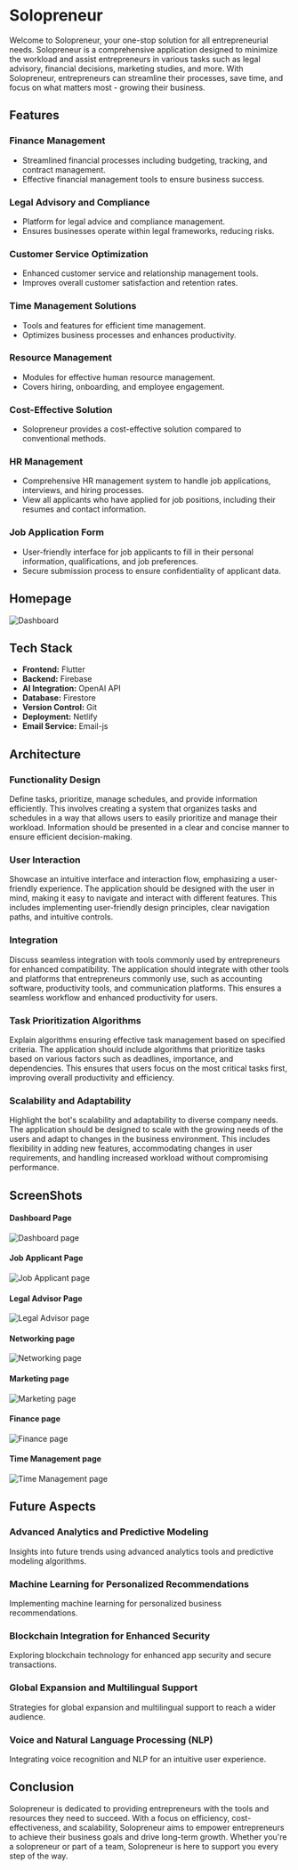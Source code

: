# Solopreneur

Welcome to Solopreneur, your one-stop solution for all entrepreneurial needs. Solopreneur is a comprehensive application designed to minimize the workload and assist entrepreneurs in various tasks such as legal advisory, financial decisions, marketing studies, and more. With Solopreneur, entrepreneurs can streamline their processes, save time, and focus on what matters most - growing their business. 

## Features

### Finance Management
- Streamlined financial processes including budgeting, tracking, and contract management.
- Effective financial management tools to ensure business success.

### Legal Advisory and Compliance
- Platform for legal advice and compliance management.
- Ensures businesses operate within legal frameworks, reducing risks.

### Customer Service Optimization
- Enhanced customer service and relationship management tools.
- Improves overall customer satisfaction and retention rates.

### Time Management Solutions
- Tools and features for efficient time management.
- Optimizes business processes and enhances productivity.

### Resource Management
- Modules for effective human resource management.
- Covers hiring, onboarding, and employee engagement.

### Cost-Effective Solution
- Solopreneur provides a cost-effective solution compared to conventional methods.

### HR Management
- Comprehensive HR management system to handle job applications, interviews, and hiring processes.
- View all applicants who have applied for job positions, including their resumes and contact information.

### Job Application Form
- User-friendly interface for job applicants to fill in their personal information, qualifications, and job preferences.
- Secure submission process to ensure confidentiality of applicant data.

## Homepage
![Dashboard](https://github.com/NirmalKAhirwar/solopreneur/blob/master/screenshot/dashboard.png)




## Tech Stack

- **Frontend:** Flutter
- **Backend:** Firebase
- **AI Integration:** OpenAI API
- **Database:** Firestore
- **Version Control:** Git
- **Deployment:** Netlify
- **Email Service:** Email-js

## Architecture

### Functionality Design
Define tasks, prioritize, manage schedules, and provide information efficiently. This involves creating a system that organizes tasks and schedules in a way that allows users to easily prioritize and manage their workload. Information should be presented in a clear and concise manner to ensure efficient decision-making.

### User Interaction
Showcase an intuitive interface and interaction flow, emphasizing a user-friendly experience. The application should be designed with the user in mind, making it easy to navigate and interact with different features. This includes implementing user-friendly design principles, clear navigation paths, and intuitive controls.

### Integration
Discuss seamless integration with tools commonly used by entrepreneurs for enhanced compatibility. The application should integrate with other tools and platforms that entrepreneurs commonly use, such as accounting software, productivity tools, and communication platforms. This ensures a seamless workflow and enhanced productivity for users.

### Task Prioritization Algorithms
Explain algorithms ensuring effective task management based on specified criteria. The application should include algorithms that prioritize tasks based on various factors such as deadlines, importance, and dependencies. This ensures that users focus on the most critical tasks first, improving overall productivity and efficiency.

### Scalability and Adaptability
Highlight the bot's scalability and adaptability to diverse company needs. The application should be designed to scale with the growing needs of the users and adapt to changes in the business environment. This includes flexibility in adding new features, accommodating changes in user requirements, and handling increased workload without compromising performance.

## ScreenShots
#### Dashboard Page
![Dashboard page](https://github.com/NirmalKAhirwar/solopreneur/blob/master/screenshot/dashboard.png)

#### Job Applicant Page
![Job Applicant page](https://github.com/NirmalKAhirwar/solopreneur/blob/master/screenshot/Employee.png)

#### Legal Advisor Page
![Legal Advisor page](https://github.com/NirmalKAhirwar/solopreneur/blob/master/screenshot/Legal.png)

#### Networking page
![Networking page](https://github.com/NirmalKAhirwar/solopreneur/blob/master/screenshot/Networking.png)

#### Marketing page
![Marketing page](https://github.com/NirmalKAhirwar/solopreneur/blob/master/screenshot/marketing.png)

#### Finance page
![Finance page](https://github.com/NirmalKAhirwar/solopreneur/blob/master/screenshot/finance.png)

#### Time Management page
![Time Management page](https://github.com/NirmalKAhirwar/solopreneur/blob/master/screenshot/time%20management.png)





## Future Aspects

### Advanced Analytics and Predictive Modeling
Insights into future trends using advanced analytics tools and predictive modeling algorithms.

### Machine Learning for Personalized Recommendations
Implementing machine learning for personalized business recommendations.

### Blockchain Integration for Enhanced Security
Exploring blockchain technology for enhanced app security and secure transactions.

### Global Expansion and Multilingual Support
Strategies for global expansion and multilingual support to reach a wider audience.

### Voice and Natural Language Processing (NLP)
Integrating voice recognition and NLP for an intuitive user experience.

## Conclusion

Solopreneur is dedicated to providing entrepreneurs with the tools and resources they need to succeed. With a focus on efficiency, cost-effectiveness, and scalability, Solopreneur aims to empower entrepreneurs to achieve their business goals and drive long-term growth. Whether you're a solopreneur or part of a team, Solopreneur is here to support you every step of the way.
